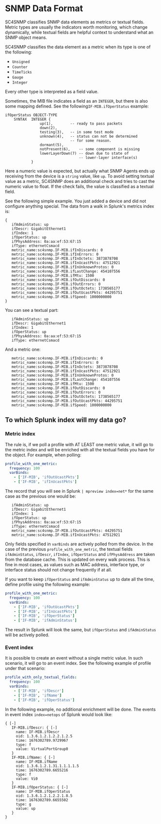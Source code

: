 # SNMP Data Format

SC4SNMP classifies SNMP data elements as metrics or textual fields. Metric types are usually the indicators worth monitoring, 
which change dynamically, while textual fields are helpful context to understand what an SNMP object means.

SC4SNMP classifies the data element as a metric when its type is one of the following:

- `Unsigned`
- `Counter`
- `TimeTicks`
- `Gauge`
- `Integer`

Every other type is interpreted as a field value.

Sometimes, the MIB file indicates a field as an `INTEGER`, but there is also some mapping defined. See the following`IF-MIB.ifOperStatus` example:

```
ifOperStatus OBJECT-TYPE
    SYNTAX  INTEGER {
                up(1),        -- ready to pass packets
                down(2),
                testing(3),   -- in some test mode
                unknown(4),   -- status can not be determined
                              -- for some reason.
                dormant(5),
                notPresent(6),    -- some component is missing
                lowerLayerDown(7) -- down due to state of
                                  -- lower-layer interface(s)
            }
```

Here a numeric value is expected, but actually what SNMP Agents ends up receiving from the device is a `string` value,
like `up`. To avoid setting textual value as a metric, SC4SNMP does an additional check and tries to cast the
numeric value to float. If the check fails, the value is classified as a textual field.

See the following simple example. You just added a device and did not configure anything special. The data from a walk
in Splunk's metrics index is:

```
{
   ifAdminStatus: up
   ifDescr: GigabitEthernet1
   ifIndex: 1
   ifOperStatus: up
   ifPhysAddress: 0a:aa:ef:53:67:15
   ifType: ethernetCsmacd
   metric_name:sc4snmp.IF-MIB.ifInDiscards: 0
   metric_name:sc4snmp.IF-MIB.ifInErrors: 0
   metric_name:sc4snmp.IF-MIB.ifInOctets: 3873878708
   metric_name:sc4snmp.IF-MIB.ifInUcastPkts: 47512921
   metric_name:sc4snmp.IF-MIB.ifInUnknownProtos: 0
   metric_name:sc4snmp.IF-MIB.ifLastChange: 454107556
   metric_name:sc4snmp.IF-MIB.ifMtu: 1500
   metric_name:sc4snmp.IF-MIB.ifOutDiscards: 0
   metric_name:sc4snmp.IF-MIB.ifOutErrors: 0
   metric_name:sc4snmp.IF-MIB.ifOutOctets: 1738565177
   metric_name:sc4snmp.IF-MIB.ifOutUcastPkts: 44295751
   metric_name:sc4snmp.IF-MIB.ifSpeed: 1000000000
}
```

You can see a textual part:

```
   ifAdminStatus: up
   ifDescr: GigabitEthernet1
   ifIndex: 1
   ifOperStatus: up
   ifPhysAddress: 0a:aa:ef:53:67:15
   ifType: ethernetCsmacd
```

And a metric one:
```
   metric_name:sc4snmp.IF-MIB.ifInDiscards: 0
   metric_name:sc4snmp.IF-MIB.ifInErrors: 0
   metric_name:sc4snmp.IF-MIB.ifInOctets: 3873878708
   metric_name:sc4snmp.IF-MIB.ifInUcastPkts: 47512921
   metric_name:sc4snmp.IF-MIB.ifInUnknownProtos: 0
   metric_name:sc4snmp.IF-MIB.ifLastChange: 454107556
   metric_name:sc4snmp.IF-MIB.ifMtu: 1500
   metric_name:sc4snmp.IF-MIB.ifOutDiscards: 0
   metric_name:sc4snmp.IF-MIB.ifOutErrors: 0
   metric_name:sc4snmp.IF-MIB.ifOutOctets: 1738565177
   metric_name:sc4snmp.IF-MIB.ifOutUcastPkts: 44295751
   metric_name:sc4snmp.IF-MIB.ifSpeed: 1000000000
```

## To which Splunk index will my data go?

### Metric index

The rule is, if we poll a profile with AT LEAST one metric value, it will go to the metric index and will be
enriched with all the textual fields you have for the object. For example, when polling:

```yaml
profile_with_one_metric:
  frequency: 100
  varBinds:
    - ['IF-MIB', 'ifOutUcastPkts']
    - ['IF-MIB', 'ifInUcastPkts']
```

The record that you will see in Splunk `| mpreview index=net*` for the same case as the previous one would be:

```
   ifAdminStatus: up
   ifDescr: GigabitEthernet1
   ifIndex: 1
   ifOperStatus: up
   ifPhysAddress: 0a:aa:ef:53:67:15
   ifType: ethernetCsmacd
   metric_name:sc4snmp.IF-MIB.ifOutUcastPkts: 44295751
   metric_name:sc4snmp.IF-MIB.ifInUcastPkts: 47512921
```

Only fields specified in `varBinds` are actively polled from the device. In the case of the previous `profile_with_one_metric`, the textual fields `ifAdminStatus`, `ifDescr`, `ifIndex`, `ifOperStatus` and `ifPhysAddress` are taken from the database cache. This is updated on every walk process. This is fine in most cases, as values such as
MAC address, interface type, or interface status should not change frequently if at all. 

If you want to keep `ifOperStatus` and `ifAdminStatus` up to date all the time, define profile using the following example:

```yaml
profile_with_one_metric:
  frequency: 100
  varBinds:
    - ['IF-MIB', 'ifOutUcastPkts']
    - ['IF-MIB', 'ifInUcastPkts']
    - ['IF-MIB', 'ifOperStatus']
    - ['IF-MIB', 'ifAdminStatus']
```

The result in Splunk will look the same, but `ifOperStatus` and `ifAdminStatus` will be actively polled.

### Event index

It is possible to create an event without a single metric value. In such scenario, it will go to an event index.
See the following example of profile under that scenario:

```yaml
profile_with_only_textual_fields:
  frequency: 100
  varBinds:
    - ['IF-MIB', 'ifDescr']
    - ['IF-MIB', 'ifName']
    - ['IF-MIB', 'ifOperStatus']
```

In the following example, no additional enrichment will be done. The events in event index `index=netops` of Splunk would look like:

```
{ [-]
   IF-MIB.ifDescr: { [-]
     name: IF-MIB.ifDescr
     oid: 1.3.6.1.2.1.2.2.1.2.5
     time: 1676302789.9729967
     type: f
     value: VirtualPortGroup0
   }
   IF-MIB.ifName: { [-]
     name: IF-MIB.ifName
     oid: 1.3.6.1.2.1.31.1.1.1.1.5
     time: 1676302789.6655216
     type: f
     value: Vi0
   }
   IF-MIB.ifOperStatus: { [-]
     name: IF-MIB.ifOperStatus
     oid: 1.3.6.1.2.1.2.2.1.8.5
     time: 1676302789.6655502
     type: g
     value: up
   }
}
```
